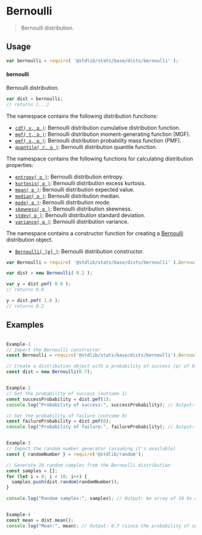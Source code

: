 <!--

@license Apache-2.0

Copyright (c) 2018 The Stdlib Authors.

Licensed under the Apache License, Version 2.0 (the "License");
you may not use this file except in compliance with the License.
You may obtain a copy of the License at

   http://www.apache.org/licenses/LICENSE-2.0

Unless required by applicable law or agreed to in writing, software
distributed under the License is distributed on an "AS IS" BASIS,
WITHOUT WARRANTIES OR CONDITIONS OF ANY KIND, either express or implied.
See the License for the specific language governing permissions and
limitations under the License.

-->

# Bernoulli

> Bernoulli distribution.

<section class="usage">

## Usage

```javascript
var bernoulli = require( '@stdlib/stats/base/dists/bernoulli' );
```

#### bernoulli

Bernoulli distribution.

```javascript
var dist = bernoulli;
// returns {...}
```

The namespace contains the following distribution functions:

<!-- <toc pattern="*+(cdf|pmf|mgf|quantile)*"> -->

<div class="namespace-toc">

-   <span class="signature">[`cdf( x, p )`][@stdlib/stats/base/dists/bernoulli/cdf]</span><span class="delimiter">: </span><span class="description">Bernoulli distribution cumulative distribution function.</span>
-   <span class="signature">[`mgf( t, p )`][@stdlib/stats/base/dists/bernoulli/mgf]</span><span class="delimiter">: </span><span class="description">Bernoulli distribution moment-generating function (MGF).</span>
-   <span class="signature">[`pmf( x, p )`][@stdlib/stats/base/dists/bernoulli/pmf]</span><span class="delimiter">: </span><span class="description">Bernoulli distribution probability mass function (PMF).</span>
-   <span class="signature">[`quantile( r, p )`][@stdlib/stats/base/dists/bernoulli/quantile]</span><span class="delimiter">: </span><span class="description">Bernoulli distribution quantile function.</span>

</div>

<!-- </toc> -->

The namespace contains the following functions for calculating distribution properties:

<!-- <toc pattern="*+(entropy|kurtosis|mean|median|mode|skewness|stdev|variance)*"> -->

<div class="namespace-toc">

-   <span class="signature">[`entropy( p )`][@stdlib/stats/base/dists/bernoulli/entropy]</span><span class="delimiter">: </span><span class="description">Bernoulli distribution entropy.</span>
-   <span class="signature">[`kurtosis( p )`][@stdlib/stats/base/dists/bernoulli/kurtosis]</span><span class="delimiter">: </span><span class="description">Bernoulli distribution excess kurtosis.</span>
-   <span class="signature">[`mean( p )`][@stdlib/stats/base/dists/bernoulli/mean]</span><span class="delimiter">: </span><span class="description">Bernoulli distribution expected value.</span>
-   <span class="signature">[`median( p )`][@stdlib/stats/base/dists/bernoulli/median]</span><span class="delimiter">: </span><span class="description">Bernoulli distribution median.</span>
-   <span class="signature">[`mode( p )`][@stdlib/stats/base/dists/bernoulli/mode]</span><span class="delimiter">: </span><span class="description">Bernoulli distribution mode.</span>
-   <span class="signature">[`skewness( p )`][@stdlib/stats/base/dists/bernoulli/skewness]</span><span class="delimiter">: </span><span class="description">Bernoulli distribution skewness.</span>
-   <span class="signature">[`stdev( p )`][@stdlib/stats/base/dists/bernoulli/stdev]</span><span class="delimiter">: </span><span class="description">Bernoulli distribution standard deviation.</span>
-   <span class="signature">[`variance( p )`][@stdlib/stats/base/dists/bernoulli/variance]</span><span class="delimiter">: </span><span class="description">Bernoulli distribution variance.</span>

</div>

<!-- </toc> -->

The namespace contains a constructor function for creating a [Bernoulli][bernoulli-distribution] distribution object.

<!-- <toc pattern="*ctor*"> -->

<div class="namespace-toc">

-   <span class="signature">[`Bernoulli( [p] )`][@stdlib/stats/base/dists/bernoulli/ctor]</span><span class="delimiter">: </span><span class="description">Bernoulli distribution constructor.</span>

</div>

<!-- </toc> -->

```javascript
var Bernoulli = require( '@stdlib/stats/base/dists/bernoulli' ).Bernoulli;

var dist = new Bernoulli( 0.2 );

var y = dist.pmf( 0.0 );
// returns 0.8

y = dist.pmf( 1.0 );
// returns 0.2
```

</section>

<!-- /.usage -->

<section class="examples">

## Examples

<!-- TODO: better examples -->

<!-- eslint no-undef: "error" -->

```javascript

Example-1
// Import the Bernoulli constructor
const Bernoulli = require('@stdlib/stats/base/dists/bernoulli').Bernoulli;

// Create a distribution object with a probability of success (p) of 0.7
const dist = new Bernoulli(0.7);
```
```javascript

Example-2
// Get the probability of success (outcome 1)
const successProbability = dist.pmf(1);
console.log("Probability of success:", successProbability); // Output: 0.7

// Get the probability of failure (outcome 0)
const failureProbability = dist.pmf(0);
console.log("Probability of failure:", failureProbability); // Output: 0.3
```

```javascript

Example-3
// Import the random number generator (assuming it's available)
const { randomNumber } = require('@stdlib/random');

// Generate 10 random samples from the Bernoulli distribution
const samples = [];
for (let i = 0; i < 10; i++) {
  samples.push(dist.random(randomNumber));
}

console.log("Random samples:", samples); // Output: An array of 10 0s or 1s

```
```javascript

Example-4
const mean = dist.mean();
console.log("Mean:", mean); // Output: 0.7 (since the probability of success is 0.7)


```
</section>

<!-- /.examples -->

<!-- Section for related `stdlib` packages. Do not manually edit this section, as it is automatically populated. -->

<section class="related">

</section>

<!-- /.related -->

<!-- Section for all links. Make sure to keep an empty line after the `section` element and another before the `/section` close. -->

<section class="links">

[bernoulli-distribution]: https://en.wikipedia.org/wiki/Bernoulli_distribution

<!-- <toc-links> -->

[@stdlib/stats/base/dists/bernoulli/ctor]: https://github.com/stdlib-js/stdlib/tree/develop/lib/node_modules/%40stdlib/stats/base/dists/bernoulli/ctor

[@stdlib/stats/base/dists/bernoulli/entropy]: https://github.com/stdlib-js/stdlib/tree/develop/lib/node_modules/%40stdlib/stats/base/dists/bernoulli/entropy

[@stdlib/stats/base/dists/bernoulli/kurtosis]: https://github.com/stdlib-js/stdlib/tree/develop/lib/node_modules/%40stdlib/stats/base/dists/bernoulli/kurtosis

[@stdlib/stats/base/dists/bernoulli/mean]: https://github.com/stdlib-js/stdlib/tree/develop/lib/node_modules/%40stdlib/stats/base/dists/bernoulli/mean

[@stdlib/stats/base/dists/bernoulli/median]: https://github.com/stdlib-js/stdlib/tree/develop/lib/node_modules/%40stdlib/stats/base/dists/bernoulli/median

[@stdlib/stats/base/dists/bernoulli/mode]: https://github.com/stdlib-js/stdlib/tree/develop/lib/node_modules/%40stdlib/stats/base/dists/bernoulli/mode

[@stdlib/stats/base/dists/bernoulli/skewness]: https://github.com/stdlib-js/stdlib/tree/develop/lib/node_modules/%40stdlib/stats/base/dists/bernoulli/skewness

[@stdlib/stats/base/dists/bernoulli/stdev]: https://github.com/stdlib-js/stdlib/tree/develop/lib/node_modules/%40stdlib/stats/base/dists/bernoulli/stdev

[@stdlib/stats/base/dists/bernoulli/variance]: https://github.com/stdlib-js/stdlib/tree/develop/lib/node_modules/%40stdlib/stats/base/dists/bernoulli/variance

[@stdlib/stats/base/dists/bernoulli/cdf]: https://github.com/stdlib-js/stdlib/tree/develop/lib/node_modules/%40stdlib/stats/base/dists/bernoulli/cdf

[@stdlib/stats/base/dists/bernoulli/mgf]: https://github.com/stdlib-js/stdlib/tree/develop/lib/node_modules/%40stdlib/stats/base/dists/bernoulli/mgf

[@stdlib/stats/base/dists/bernoulli/pmf]: https://github.com/stdlib-js/stdlib/tree/develop/lib/node_modules/%40stdlib/stats/base/dists/bernoulli/pmf

[@stdlib/stats/base/dists/bernoulli/quantile]: https://github.com/stdlib-js/stdlib/tree/develop/lib/node_modules/%40stdlib/stats/base/dists/bernoulli/quantile

<!-- </toc-links> -->

</section>

<!-- /.links -->
